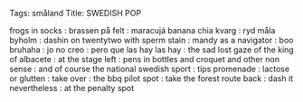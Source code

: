 Tags: småland
Title: SWEDISH POP
  
frogs in socks : brassen på felt : maracujá banana chia kvarg : ryd måla byholm : dashin on twentytwo with sperm stain :  mandy as a navigator : boo bruhaha : jo no creo : pero que las hay las hay : the sad lost gaze of the king of albacete : at the stage left : pens in bottles and croquet and other non sense : and of course the national swedish sport : tips promenade : lactose or glutten : take over : the bbq pilot spot : take the forest route back : dash it nevertheless : at the penalty spot 